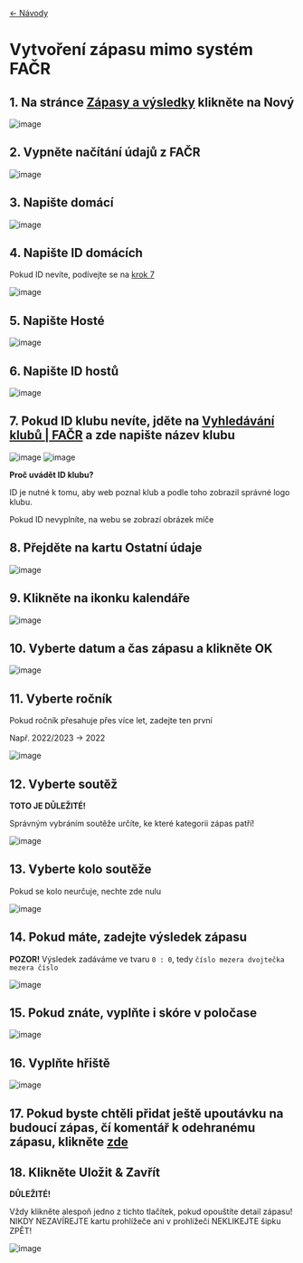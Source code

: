 [<- Návody](https://rblaha15.github.io/loko-navody)

# Vytvoření zápasu mimo systém FAČR

## 1. Na stránce [Zápasy a výsledky](https://loko-fotbal.cz/administrator/index.php?option=com_blcomcontent&view=matches) klikněte na Nový

![image](https://user-images.githubusercontent.com/72446087/226929099-d6545210-3d19-4d2a-9428-8f3fd14a1967.png)

## 2. Vypněte načítání údajů z FAČR

![image](https://user-images.githubusercontent.com/72446087/226929847-3f9484ee-52e4-414e-a11d-a5c171af5b8e.png)

## 3. Napište domácí
![image](https://user-images.githubusercontent.com/72446087/226929876-55e055b5-c9f6-4493-90b0-3c698ddacd0d.png)

## 4. Napište ID domácích
Pokud ID nevíte, podívejte se na [krok 7](https://rblaha15.github.io/loko-navody/novy-zapas#7-pokud-id-klubu-nev%C3%ADte-jd%C4%9Bte-na-vyhled%C3%A1v%C3%A1n%C3%AD-klub%C5%AF--fa%C4%8Dr-a-zde-napi%C5%A1te-n%C3%A1zev-klubu)

![image](https://user-images.githubusercontent.com/72446087/226929910-7667da12-df91-4f55-9dfa-f8724defc0b6.png)

## 5. Napište Hosté

![image](https://user-images.githubusercontent.com/72446087/226929955-d5545c17-143d-4845-a39c-0882dedfbfb3.png)

## 6. Napište ID hostů

![image](https://user-images.githubusercontent.com/72446087/226931351-81843714-28cb-4630-aa84-aeb4deb819b1.png)

## 7. Pokud ID klubu nevíte, jděte na [Vyhledávání klubů | FAČR](https://facr.fotbal.cz/club/hledej) a zde napište název klubu

![image](https://user-images.githubusercontent.com/72446087/226931370-ba6294c8-5dd1-44e6-917c-1ee63e6ccdb0.png)
![image](https://user-images.githubusercontent.com/72446087/226931397-fc1c23de-608d-4e7d-9957-a2e52f2f7fbd.png)

**Proč uvádět ID klubu?**

ID je nutné k tomu, aby web poznal klub a podle toho zobrazil správné logo klubu.

Pokud ID nevyplníte, na webu se zobrazí obrázek míče

## 8. Přejděte na kartu Ostatní údaje

![image](https://user-images.githubusercontent.com/72446087/226931431-9fc9dba3-41a3-4d9c-a519-abfb788d3f13.png)

## 9. Klikněte na ikonku kalendáře

![image](https://user-images.githubusercontent.com/72446087/226931464-be0d10a4-4b5b-469c-ab27-a3200ab7ab4d.png)

## 10. Vyberte datum a čas zápasu a klikněte OK

![image](https://user-images.githubusercontent.com/72446087/226931490-3f3378c0-cbb1-45a3-8ee0-39a99d4e8ee4.png)

## 11. Vyberte ročník
Pokud ročník přesahuje přes více let, zadejte ten první

Např. 2022/2023 -> 2022

![image](https://user-images.githubusercontent.com/72446087/226931538-ef0182a4-ab21-42c0-8897-e7552695b7b1.png)

## 12. Vyberte soutěž
**TOTO JE DŮLEŽITÉ!**

Správným vybráním soutěže určíte, ke které kategorii zápas patří!

![image](https://user-images.githubusercontent.com/72446087/226931579-04f305e5-16f0-44d6-bb86-4d64cc149be6.png)

## 13. Vyberte kolo soutěže
Pokud se kolo neurčuje, nechte zde nulu

![image](https://user-images.githubusercontent.com/72446087/226931619-faa2d9b7-8d16-4baf-92b9-0abed6d2616e.png)

## 14. Pokud máte, zadejte výsledek zápasu
**POZOR!** Výsledek zadáváme ve tvaru `0 : 0`, tedy `číslo mezera dvojtečka mezera číslo`

![image](https://user-images.githubusercontent.com/72446087/226931647-bd492805-7ce8-4216-ba9c-4075c62b638e.png)

## 15. Pokud znáte, vyplňte i skóre v poločase

![image](https://user-images.githubusercontent.com/72446087/226931687-43946b80-e8b9-46a2-a1c8-4478b2598a70.png)

## 16. Vyplňte hřiště

![image](https://user-images.githubusercontent.com/72446087/226931732-6566c2cd-48e7-468e-a0d6-48f4a8915b16.png)

## 17. Pokud byste chtěli přidat ještě upoutávku na budoucí zápas, čí komentář k odehranému zápasu, klikněte [zde](https://rblaha15.github.io/loko-navody/novinky)

## 18. Klikněte Uložit & Zavřít
**DŮLEŽITÉ!**

Vždy klikněte alespoň jedno z tichto tlačítek, pokud opouštíte detail zápasu! NIKDY NEZAVÍREJTE kartu prohlížeče ani v prohlížeči NEKLIKEJTE šipku ZPĚT!

![image](https://user-images.githubusercontent.com/72446087/226931764-f7a1e99e-c581-4dc9-87c8-bc17d798463c.png)
